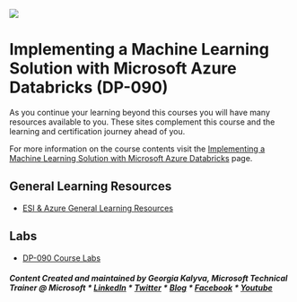 [![](https://github.com/georgiakalyva/learningresources/raw/main/assets/ESI.png)](https://github.com/georgiakalyva/learningresources/raw/main/assets/ESI.png)

# Implementing a Machine Learning Solution with Microsoft Azure Databricks (DP-090) 

As you continue your learning beyond this courses you will have many resources available to you. These sites complement this course and the learning and certification journey ahead of you.

For more information on the course contents visit the [Implementing a Machine Learning Solution with Microsoft Azure Databricks](https://docs.microsoft.com/en-us/learn/certifications/courses/dp-090t00 "Implementing a Machine Learning Solution with Microsoft Azure Databricks") page.

## General Learning Resources

- [ESI & Azure General Learning Resources](https://georgiakalyva.github.io/Learning-Resources/ "ESI & Azure General Learning Resources")

## Labs

- [DP-090 Course Labs](https://microsoftlearning.github.io/dp-090-databricks-ml/ "DP-090 Course Labs")


##### Content Created and maintained by Georgia Kalyva, Microsoft Technical Trainer @ Microsoft \* [LinkedIn](https://www.linkedin.com/in/georgiakalyva/) \* [Twitter](https://twitter.com/georgiakalyva) \* [Blog](https://www.codestories.gr/) \* [Facebook](https://www.facebook.com/codestoriesgr/) \* [Youtube](https://www.youtube.com/channel/UCRqeLEhnEjYiRwhjwOmVXDg)
